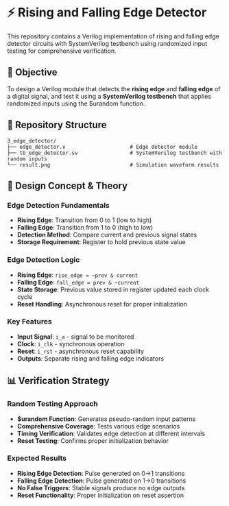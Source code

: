 # ⚡ Rising and Falling Edge Detector

This repository contains a Verilog implementation of rising and falling edge detector circuits with SystemVerilog testbench using randomized input testing for comprehensive verification.

## 🎯 Objective

To design a Verilog module that detects the **rising edge** and **falling edge** of a digital signal, and test it using a **SystemVerilog testbench** that applies randomized inputs using the $urandom function.

## 📁 Repository Structure

```
3_edge_detector/
├── edge_detector.v                     # Edge detector module
├── tb_edge_detector.sv                 # SystemVerilog testbench with random inputs
└── result.png                          # Simulation waveform results
```

## 🔬 Design Concept & Theory

### Edge Detection Fundamentals
- **Rising Edge**: Transition from 0 to 1 (low to high)
- **Falling Edge**: Transition from 1 to 0 (high to low)
- **Detection Method**: Compare current and previous signal states
- **Storage Requirement**: Register to hold previous state value

### Edge Detection Logic
- **Rising Edge**: `rise_edge = ~prev & current`
- **Falling Edge**: `fall_edge = prev & ~current`
- **State Storage**: Previous value stored in register updated each clock cycle
- **Reset Handling**: Asynchronous reset for proper initialization

### Key Features
- **Input Signal**: `i_a` - signal to be monitored
- **Clock**: `i_clk` - synchronous operation
- **Reset**: `i_rst` - asynchronous reset capability
- **Outputs**: Separate rising and falling edge indicators

## 📊 Verification Strategy

### Random Testing Approach
- **$urandom Function**: Generates pseudo-random input patterns
- **Comprehensive Coverage**: Tests various edge scenarios
- **Timing Verification**: Validates edge detection at different intervals
- **Reset Testing**: Confirms proper initialization behavior

### Expected Results
- **Rising Edge Detection**: Pulse generated on 0→1 transitions
- **Falling Edge Detection**: Pulse generated on 1→0 transitions
- **No False Triggers**: Stable signals produce no edge outputs
- **Reset Functionality**: Proper initialization on reset assertion

